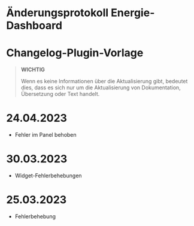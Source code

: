 # Änderungsprotokoll Energie-Dashboard

# Changelog-Plugin-Vorlage

>**WICHTIG**
>
>Wenn es keine Informationen über die Aktualisierung gibt, bedeutet dies, dass es sich nur um die Aktualisierung von Dokumentation, Übersetzung oder Text handelt.

# 24.04.2023

- Fehler im Panel behoben

# 30.03.2023

- Widget-Fehlerbehebungen

# 25.03.2023

- Fehlerbehebung